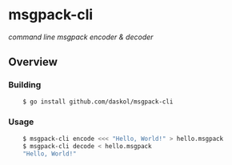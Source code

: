 # msgpack-cli

*command line msgpack encoder & decoder*

## Overview


### Building

```bash
    $ go install github.com/daskol/msgpack-cli
```

### Usage

```bash
    $ msgpack-cli encode <<< "Hello, World!" > hello.msgpack
    $ msgpack-cli decode < hello.msgpack
    "Hello, World!"
```
